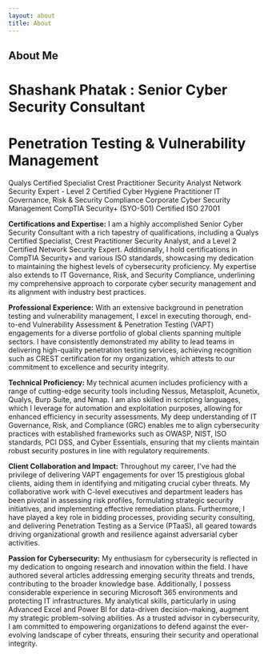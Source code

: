 ```yaml
---
layout: about
title: About
---
```


## About Me

# Shashank Phatak : Senior Cyber Security Consultant 
# Penetration Testing & Vulnerability Management
Qualys Certified Specialist   Crest Practitioner Security Analyst   Network Security Expert - Level 2 Certified   Cyber Hygiene Practitioner 
IT Governance, Risk & Security Compliance   Corporate Cyber Security Management   CompTIA Security+ (SYO-501) Certified   ISO 27001


**Certifications and Expertise:**
I am a highly accomplished Senior Cyber Security Consultant with a rich tapestry of qualifications, including a Qualys Certified Specialist, Crest Practitioner Security Analyst, and a Level 2 Certified Network Security Expert. Additionally, I hold certifications in CompTIA Security+ and various ISO standards, showcasing my dedication to maintaining the highest levels of cybersecurity proficiency. My expertise also extends to IT Governance, Risk, and Security Compliance, underlining my comprehensive approach to corporate cyber security management and its alignment with industry best practices.

**Professional Experience:**
With an extensive background in penetration testing and vulnerability management, I excel in executing thorough, end-to-end Vulnerability Assessment & Penetration Testing (VAPT) engagements for a diverse portfolio of global clients spanning multiple sectors. I have consistently demonstrated my ability to lead teams in delivering high-quality penetration testing services, achieving recognition such as CREST certification for my organization, which attests to our commitment to excellence and security integrity.

**Technical Proficiency:**
My technical acumen includes proficiency with a range of cutting-edge security tools including Nessus, Metasploit, Acunetix, Qualys, Burp Suite, and Nmap. I am also skilled in scripting languages, which I leverage for automation and exploitation purposes, allowing for enhanced efficiency in security assessments. My deep understanding of IT Governance, Risk, and Compliance (GRC) enables me to align cybersecurity practices with established frameworks such as OWASP, NIST, ISO standards, PCI DSS, and Cyber Essentials, ensuring that my clients maintain robust security postures in line with regulatory requirements.

**Client Collaboration and Impact:**
Throughout my career, I've had the privilege of delivering VAPT engagements for over 15 prestigious global clients, aiding them in identifying and mitigating crucial cyber threats. My collaborative work with C-level executives and department leaders has been pivotal in assessing risk profiles, formulating strategic security initiatives, and implementing effective remediation plans. Furthermore, I have played a key role in bidding processes, providing security consulting, and delivering Penetration Testing as a Service (PTaaS), all geared towards driving organizational growth and resilience against adversarial cyber activities.

**Passion for Cybersecurity:**
My enthusiasm for cybersecurity is reflected in my dedication to ongoing research and innovation within the field. I have authored several articles addressing emerging security threats and trends, contributing to the broader knowledge base. Additionally, I possess considerable experience in securing Microsoft 365 environments and protecting IT infrastructures. My analytical skills, particularly in using Advanced Excel and Power BI for data-driven decision-making, augment my strategic problem-solving abilities. As a trusted advisor in cybersecurity, I am committed to empowering organizations to defend against the ever-evolving landscape of cyber threats, ensuring their security and operational integrity.



